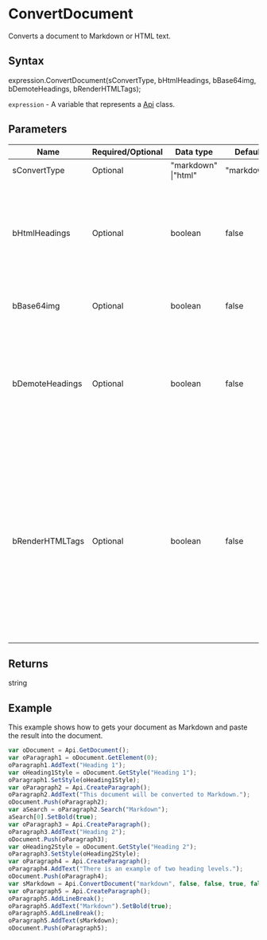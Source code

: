 # ConvertDocument

Converts a document to Markdown or HTML text.

## Syntax

expression.ConvertDocument(sConvertType, bHtmlHeadings, bBase64img, bDemoteHeadings, bRenderHTMLTags);

`expression` - A variable that represents a [Api](../Api.md) class.

## Parameters

| **Name** | **Required/Optional** | **Data type** | **Default** | **Description** |
| ------------- | ------------- | ------------- | ------------- | ------------- |
| sConvertType | Optional | "markdown" &#124;"html" | "markdown" | Conversion type. |
| bHtmlHeadings | Optional | boolean | false | Defines if the HTML headings and IDs will be generated when the Markdown renderer of your target platform does not handle Markdown-style IDs. |
| bBase64img | Optional | boolean | false | Defines if the images will be created in the base64 format. |
| bDemoteHeadings | Optional | boolean | false | Defines if all heading levels in your document will be demoted to conform with the following standard: single H1 as title, H2 as top-level heading in the text body. |
| bRenderHTMLTags | Optional | boolean | false | Defines if HTML tags will be preserved in your Markdown. If you just want to use an occasional HTML tag, you can avoid using the opening angle bracketin the following way: \<tag&gt;text\</tag&gt;. By default, the opening angle brackets will be replaced with the special characters. |

## Returns

string

## Example

This example shows how to gets your document as Markdown and paste the result into the document.

```javascript
var oDocument = Api.GetDocument();
var oParagraph1 = oDocument.GetElement(0);
oParagraph1.AddText("Heading 1");
var oHeading1Style = oDocument.GetStyle("Heading 1");
oParagraph1.SetStyle(oHeading1Style);
var oParagraph2 = Api.CreateParagraph();
oParagraph2.AddText("This document will be converted to Markdown.");
oDocument.Push(oParagraph2);
var aSearch = oParagraph2.Search("Markdown");
aSearch[0].SetBold(true);
var oParagraph3 = Api.CreateParagraph();
oParagraph3.AddText("Heading 2");
oDocument.Push(oParagraph3);
var oHeading2Style = oDocument.GetStyle("Heading 2");
oParagraph3.SetStyle(oHeading2Style);
var oParagraph4 = Api.CreateParagraph();
oParagraph4.AddText("There is an example of two heading levels.");
oDocument.Push(oParagraph4);
var sMarkdown = Api.ConvertDocument("markdown", false, false, true, false);
var oParagraph5 = Api.CreateParagraph();
oParagraph5.AddLineBreak();
oParagraph5.AddText("Markdown").SetBold(true);
oParagraph5.AddLineBreak();
oParagraph5.AddText(sMarkdown);
oDocument.Push(oParagraph5);
```

